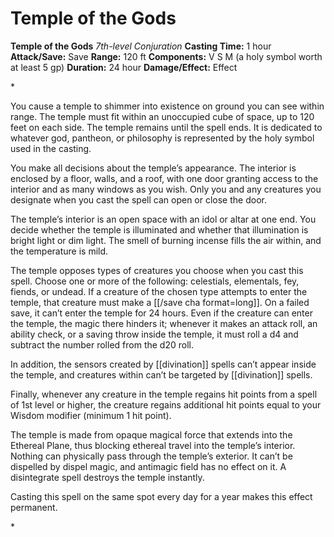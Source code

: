 # Temple of the Gods

**Temple of the Gods**
_7th-level Conjuration_
**Casting Time:** 1 hour
**Attack/Save:** Save
**Range:** 120 ft
**Components:** V S M (a holy symbol worth at least 5 gp)
**Duration:** 24 hour
**Damage/Effect:** Effect

*<p class="Core-Styles_Core-Body">You cause a temple to shimmer into existence on ground you can see within range. The temple must fit within an unoccupied cube of space, up to 120 feet on each side. The temple remains until the spell ends. It is dedicated to whatever god, pantheon, or philosophy is represented by the holy symbol used in the casting.</p>
<p class="Core-Styles_Core-Body">You make all decisions about the temple’s appearance. The interior is enclosed by a floor, walls, and a roof, with one door granting access to the interior and as many windows as you wish. Only you and any creatures you designate when you cast the spell can open or close the door.</p>
<p class="Core-Styles_Core-Body">The temple’s interior is an open space with an idol or altar at one end. You decide whether the temple is illuminated and whether that illumination is bright light or dim light. The smell of burning incense fills the air within, and the temperature is mild.</p>
<p class="Core-Styles_Core-Body">The temple opposes types of creatures you choose when you cast this spell. Choose one or more of the following: celestials, elementals, fey, fiends, or undead. If a creature of the chosen type attempts to enter the temple, that creature must make a [[/save cha format=long]]. On a failed save, it can’t enter the temple for 24 hours. Even if the creature can enter the temple, the magic there hinders it; whenever it makes an attack roll, an ability check, or a saving throw inside the temple, it must roll a d4 and subtract the number rolled from the d20 roll.</p>
<p class="Core-Styles_Core-Body">In addition, the sensors created by [[divination]] spells can’t appear inside the temple, and creatures within can’t be targeted by [[divination]] spells.</p>
<p class="Core-Styles_Core-Body">Finally, whenever any creature in the temple regains hit points from a spell of 1st level or higher, the creature regains additional hit points equal to your Wisdom modifier (minimum 1 hit point).</p>
<p class="Core-Styles_Core-Body">The temple is made from opaque magical force that extends into the Ethereal Plane, thus blocking ethereal travel into the temple’s interior. Nothing can physically pass through the temple’s exterior. It can’t be dispelled by <span class="Serif-Character-Style_Italic-Serif">dispel magic</span>, and <span class="Serif-Character-Style_Italic-Serif">antimagic field</span> has no effect on it. A <span class="Serif-Character-Style_Italic-Serif">disintegrate</span> spell destroys the temple instantly.</p>
<p class="Core-Styles_Core-Body">Casting this spell on the same spot every day for a year makes this effect permanent.</p>*